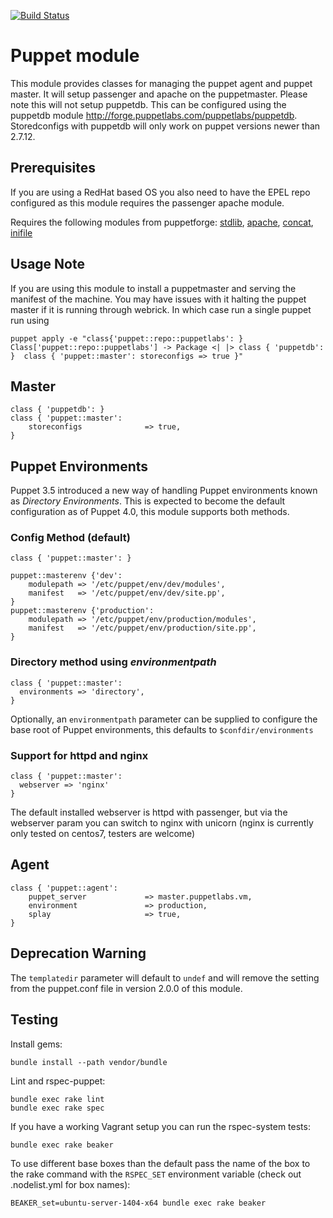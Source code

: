 [![Build Status](https://travis-ci.org/stephenrjohnson/puppetmodule.png)](https://travis-ci.org/stephenrjohnson/puppetmodule)
# Puppet module #

This module provides classes for managing the puppet agent and puppet master. 
It will setup passenger and apache on the puppetmaster. Please note this will 
not setup puppetdb. This can be configured using the puppetdb module 
http://forge.puppetlabs.com/puppetlabs/puppetdb. Storedconfigs with puppetdb 
will only work on puppet versions newer than 2.7.12.

## Prerequisites ##
If you are using a RedHat based OS you also need to have the EPEL repo configured
as this module requires the passenger apache module.

Requires the following modules from puppetforge: [stdlib](https://forge.puppetlabs.com/puppetlabs/stdlib), [apache](https://forge.puppetlabs.com/puppetlabs/apache), [concat](https://forge.puppetlabs.com/puppetlabs/concat), [inifile](https://forge.puppetlabs.com/puppetlabs/inifile)

## Usage Note ##

If you are using this module to install a puppetmaster and serving the manifest of 
the machine. You may have issues with it halting the puppet master if it is 
running through webrick. In which case run a single puppet run using

    puppet apply -e "class{'puppet::repo::puppetlabs': } Class['puppet::repo::puppetlabs'] -> Package <| |> class { 'puppetdb': }  class { 'puppet::master': storeconfigs => true }"

## Master ##
    class { 'puppetdb': }
    class { 'puppet::master':
        storeconfigs              => true,
    }

## Puppet Environments ##

Puppet 3.5 introduced a new way of handling Puppet environments known as _Directory Environments_.  This is expected to become the default configuration as of Puppet 4.0, this module supports both methods.

### Config Method (default) ###

    class { 'puppet::master': }

    puppet::masterenv {'dev':
        modulepath => '/etc/puppet/env/dev/modules',
        manifest   => '/etc/puppet/env/dev/site.pp',
    }
    puppet::masterenv {'production':
        modulepath => '/etc/puppet/env/production/modules',
        manifest   => '/etc/puppet/env/production/site.pp',
    }

### Directory method using _environmentpath_ ###

    class { 'puppet::master':
      environments => 'directory',
    }

Optionally, an `environmentpath` parameter can be supplied to configure the base root of Puppet environments, this defaults to `$confdir/environments`

### Support for httpd and nginx ###

    class { 'puppet::master':
      webserver => 'nginx'
    }

The default installed webserver is httpd with passenger, but via the webserver param you can switch to nginx with unicorn (nginx is currently only tested on centos7, testers are welcome)

## Agent ##
    class { 'puppet::agent':
        puppet_server             => master.puppetlabs.vm,
        environment               => production,
        splay                     => true,
    }

## Deprecation Warning ##

The `templatedir` parameter will default to `undef` and will remove the setting from the puppet.conf file in version 2.0.0 of this module.

## Testing ##

Install gems:

    bundle install --path vendor/bundle

Lint and rspec-puppet:

    bundle exec rake lint
    bundle exec rake spec

If you have a working Vagrant setup you can run the rspec-system tests:

    bundle exec rake beaker

To use different base boxes than the default pass the name of the box to
the rake command with the ```RSPEC_SET``` environment variable (check out
.nodelist.yml for box names):

    BEAKER_set=ubuntu-server-1404-x64 bundle exec rake beaker
